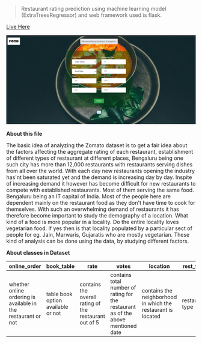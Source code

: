 >Restaurant rating prediction using machine learning model (ExtraTreesRegressor) and web framework used is flask.

[Live Here](https://restaurant-rating-prediction.herokuapp.com/)

![restaurant-prediction](https://github.com/Abhishek-k-git/Image/blob/main/Screenshot%20(7).png)

**About this file**

The basic idea of analyzing the Zomato dataset is to get a fair idea about the factors affecting the aggregate rating of each restaurant, establishment of different types of restaurant at different places, Bengaluru being one such city has more than 12,000 restaurants with restaurants serving dishes from all over the world. With each day new restaurants opening the industry has'nt been saturated yet and the demand is increasing day by day. Inspite of increasing demand it however has become difficult for new restaurants to compete with established restaurants. Most of them serving the same food. Bengaluru being an IT capital of India. Most of the people here are dependent mainly on the restaurant food as they don't have time to cook for themselves. With such an overwhelming demand of restaurants it has therefore become important to study the demography of a location. What kind of a food is more popular in a locality. Do the entire locality loves vegetarian food. If yes then is that locality populated by a particular sect of people for eg. Jain, Marwaris, Gujaratis who are mostly vegetarian. These kind of analysis can be done using the data, by studying different factors.

**About classes in Dataset**

| online_order | book_table | rate | votes | location | rest_type | cuisines | cost | menu_item |
|--|--|--|--|--|--|--|--|--|
| whether online ordering is available in the restaurant or not | table book option available or not | contains the overall rating of the restaurant out of 5 | contains total number of rating for the restaurant as of the above mentioned date | contains the neighborhood in which the restaurant is located | restaurant type | type of foods served | average cost | contains a list of menus available |

